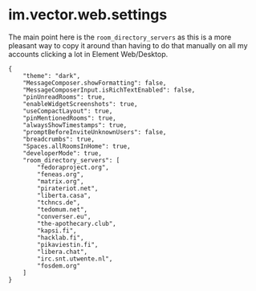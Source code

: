 # im.vector.web.settings

The main point here is the `room_directory_servers` as this is a more pleasant way to copy it around than
having to do that manually on all my accounts clicking a lot in Element Web/Desktop.

```
{
	"theme": "dark",
	"MessageComposer.showFormatting": false,
	"MessageComposerInput.isRichTextEnabled": false,
	"pinUnreadRooms": true,
	"enableWidgetScreenshots": true,
	"useCompactLayout": true,
	"pinMentionedRooms": true,
	"alwaysShowTimestamps": true,
	"promptBeforeInviteUnknownUsers": false,
	"breadcrumbs": true,
	"Spaces.allRoomsInHome": true,
	"developerMode": true,
	"room_directory_servers": [
		"fedoraproject.org",
		"feneas.org",
		"matrix.org",
		"pirateriot.net",
		"liberta.casa",
		"tchncs.de",
		"tedomum.net",
		"converser.eu",
		"the-apothecary.club",
		"kapsi.fi",
		"hacklab.fi",
		"pikaviestin.fi",
		"libera.chat",
		"irc.snt.utwente.nl",
		"fosdem.org"
	]
}
```
